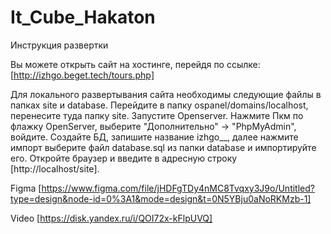 # It_Cube_Hakaton
Инструкция развертки

Вы можете открыть сайт на хостинге, перейдя по ссылке:
[http://izhgo.beget.tech/tours.php]

Для локального развертывания сайта необходимы следующие файлы в папках site и database.
Перейдите в папку ospanel/domains/localhost, перенесите туда папку site. Запустите Openserver.
Нажмите Пкм по флажку OpenServer, выберите "Дополнительно" -> "PhpMyAdmin", войдите.
Создайте БД, запишите название izhgo__, далее нажмите импорт выберите файл database.sql из папки database и импортируйте его.
Откройте браузер и введите в адресную строку [http://localhost/site].

Figma [https://www.figma.com/file/jHDFgTDy4nMC8Tvqxy3J9o/Untitled?type=design&node-id=0%3A1&mode=design&t=0N5YBju0aNoRKMzb-1]

Video [https://disk.yandex.ru/i/QOI72x-kFlpUVQ]
